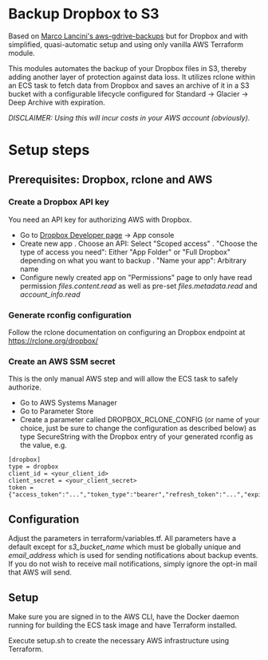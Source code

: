 # Backup Dropbox to S3

Based on [Marco Lancini's aws-gdrive-backups](https://github.com/marco-lancini/utils/tree/main/terraform/aws-gdrive-backups) but for Dropbox and with simplified, quasi-automatic setup and using only vanilla AWS Terraform module. 

This modules automates the backup of your Dropbox files in S3, thereby adding another layer of protection against data loss. It utilizes rclone within an ECS task to fetch data from Dropbox and saves an archive of it in a S3 bucket with a configurable lifecycle configured for Standard -> Glacier -> Deep Archive with expiration. 


*DISCLAIMER: Using this will incur costs in your AWS account (obviously).*
# Setup steps

## Prerequisites: Dropbox, rclone and AWS
### Create a Dropbox API key 
You need an API key for authorizing AWS with Dropbox. 
* Go to [Dropbox Developer page](https://www.dropbox.com/developers/) -> App console
* Create new app
 . Choose an API: Select "Scoped access"
 . "Choose the type of access you need": Either "App Folder" or "Full Dropbox" depending on what you want to backup
 . "Name your app": Arbitrary name
* Configure newly created app on "Permissions" page to only have read permission _files.content.read_ as well as pre-set _files.metadata.read_ and *account_info.read* 

### Generate rconfig configuration
Follow the rclone documentation on configuring an Dropbox endpoint at https://rclone.org/dropbox/

### Create an AWS SSM secret
This is the only manual AWS step and will allow the ECS task to safely authorize. 
* Go to AWS Systems Manager
* Go to Parameter Store
* Create a parameter called DROPBOX_RCLONE_CONFIG (or name of your choice, just be sure to change the configuration as described below) as type SecureString with the Dropbox entry of your generated rconfig as the value, e.g.
```
[dropbox]
type = dropbox
client_id = <your_client_id>
client_secret = <your_client_secret>
token = {"access_token":"...","token_type":"bearer","refresh_token":"...","expiry":"..."}
```


## Configuration
Adjust the parameters in terraform/variables.tf. All parameters have a default except for *s3_bucket_name* which must be globally unique and *email_address* which is used for sending notifications about backup events. If you do not wish to receive mail notifications, simply ignore the opt-in mail that AWS will send.

## Setup
Make sure you are signed in to the AWS CLI, have the Docker daemon running for building the ECS task image and have Terraform installed. 

Execute setup.sh to create the necessary AWS infrastructure using Terraform. 
